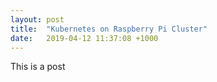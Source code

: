 ```yaml
---
layout: post
title:  "Kubernetes on Raspberry Pi Cluster"
date:   2019-04-12 11:37:08 +1000
---
```

This is a post
